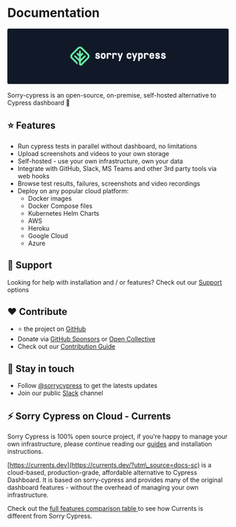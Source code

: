 # Documentation

![](.gitbook/assets/banner.dark.png)

Sorry-cypress is an open-source, on-premise, self-hosted alternative to Cypress dashboard 🌲

## ⭐️ Features

* Run cypress tests in parallel without dashboard, no limitations
* Upload screenshots and videos to your own storage
* Self-hosted - use your own infrastructure, own your data
* Integrate with GitHub, Slack, MS Teams and other 3rd party tools via web hooks
* Browse test results, failures, screenshots and video recordings
* Deploy on any popular cloud platform:
  * Docker images
  * Docker Compose files
  * Kubernetes Helm Charts
  * AWS
  * Heroku
  * Google Cloud
  * Azure

## 💎 Support

Looking for help with installation and / or features? Check out our [Support](support.md) options

## ❤️ Contribute

* ⭐️  the project on [GitHub](https://github.com/sorry-cypress/sorry-cypress.dev)
* Donate via [GitHub Sponsors](https://github.com/sponsors/agoldis) or [Open Collective](https://opencollective.com/sorry-cypress)
* Check out our [Contribution Guide](contributions.md)

## 🤙 Stay in touch

* Follow [@sorrycypress](https://twitter.com/sorrycypress) to get the latests updates
* Join our public [Slack](https://join.slack.com/t/sorry-cypress/shared\_invite/zt-eis1h6jl-tJELaD7q9UGEhMP8WHJOaw) channel

## ⚡️ Sorry Cypress on Cloud - Currents

Sorry Cypress is 100% open source project, if you're happy to manage your own infrastructure, please continue reading our [guides](guide/get-started.md) and installation instructions.

[https://currents.dev](https://currents.dev/?utm\_source=docs-sc) is a cloud-based, production-grade, affordable alternative to Cypress Dashboard. It is based on sorry-cypress and provides many of the original dashboard features - without the overhead of managing your own infrastructure.

Check out the [full features comparison table ](https://currents.notion.site/Features-Comparison-83229899965147eab011aba2a2fcd421)to see how Currents is different from Sorry Cypress.
